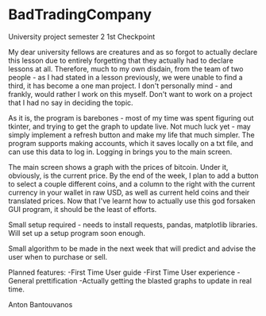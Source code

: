 # BadTradingCompany
University project semester 2
1st Checkpoint

My dear university fellows are creatures and as so forgot to actually declare this lesson 
due to entirely forgetting that they actually had to declare lessons at all. Therefore, 
much to my own disdain, from the team of two people - as I had stated in a lesson previously,
we were unable to find a third, it has become a one man project. I don't personally mind - 
and frankly, would rather I work on this myself. Don't want to work on a project that I
had no say in deciding the topic.

As it is, the program is barebones - most of my time was spent figuring out tkinter, and trying
to get the graph to update live. Not much luck yet - may simply implement a refresh button and 
make my life that much simpler. The program supports making accounts, which it saves locally on a txt
file, and can use this data to log in. Logging in brings you to the main screen.

The main screen shows a graph with the prices of bitcoin. Under it, obviously, is the current price.
By the end of the week, I plan to add a button to select a couple different coins, and a column to the right 
with the current currency in your wallet in raw USD, as well as current held coins and their translated
prices. Now that I've learnt how to actually use this god forsaken GUI program, it should be the least
of efforts.

Small setup required - needs to install requests, pandas, matplotlib libraries. Will set up a setup program 
soon enough.

Small algorithm to be made in the next week that will predict and advise the user when to purchase or sell.

Planned features:
  -First Time User guide
  -First Time User experience
  -General prettification
  -Actually getting the blasted graphs to update in real time.
 
 
Anton Bantouvanos
